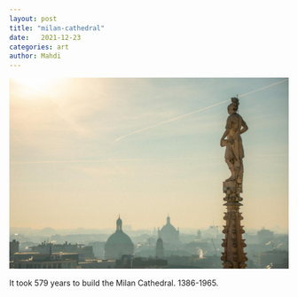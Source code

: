 ```yaml
---
layout: post
title: "milan-cathedral"
date:   2021-12-23
categories: art
author: Mahdi
---
```


![milan-cathedral](/img/arts/milan-cathedral.jpg)

<span class='image-details'>
It took 579 years to build the Milan Cathedral. 1386-1965. 
</span>
